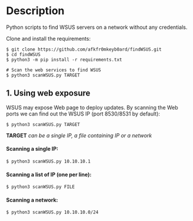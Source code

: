 # Description
Python scripts to find WSUS servers on a network without any credentials.

Clone and install the requirements:
```
$ git clone https://github.com/afkfr0mkeyb0ard/findWSUS.git
$ cd findWSUS
$ python3 -m pip install -r requirements.txt

# Scan the web services to find WSUS
$ python3 scanWSUS.py TARGET
```

## 1. Using web exposure
WSUS may expose Web page to deploy updates. By scanning the Web ports we can find out the WSUS IP (port 8530/8531 by default):

    $ python3 scanWSUS.py TARGET

**TARGET** *can be a single IP, a file containing IP or a network*

#### Scanning a single IP:
    $ python3 scanWSUS.py 10.10.10.1

#### Scanning a list of IP (one per line):
    $ python3 scanWSUS.py FILE

#### Scanning a network:
    $ python3 scanWSUS.py 10.10.10.0/24
